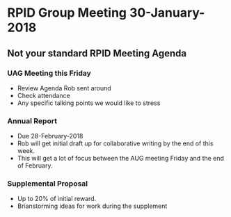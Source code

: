 # RPID Group Meeting 30-January-2018

## Not your standard RPID Meeting Agenda

### UAG Meeting this Friday
   * Review Agenda Rob sent around
   * Check attendance
   * Any specific talking points we would like to stress
   
### Annual Report
   * Due 28-February-2018
   * Rob will get initial draft up for collaborative writing by the end of this week. 
   * This will get a lot of focus between the AUG meeting Friday and the end of February. 
   
### Supplemental Proposal
   * Up to 20% of initial reward.
   * Brianstorming ideas for work during the supplement

